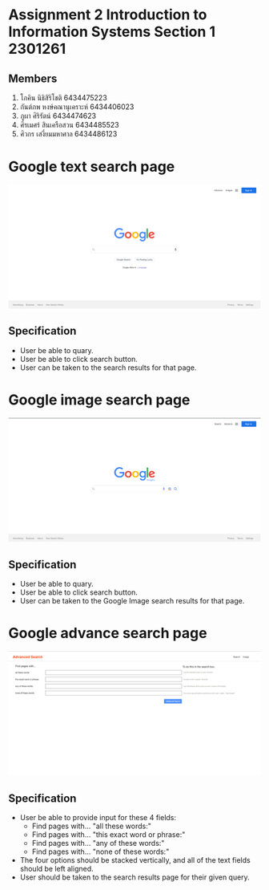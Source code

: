 # Assignment 2 Introduction to Information Systems Section 1 2301261

<h2>Members</h2>
<ol> 
<li> โภคิน นิธิสิริโชติ 6434475223</li>
<li> กันต์ภพ หงษ์คณานุเคราะห์ 6434406023</li>
<li> ภูผา ศิริรัตน์ 6434474623</li>
<li> ศิรเมศร์ สินเครือสวน 6434485523</li>
<li> ศิวกร เสงี่ยมมหาศาล 6434486123</li>
</ol>


# Google text search page
<p align="center">
  <img src="images\IndexPage.png" width="800" alt="google search page"/>
</p>
<h2>Specification </h2>
<ul>
<li>User be able to quary.</li>
<li>User be able to click search button.</li>
<li>User can be taken to the search results for that page.</li>
</ul>

# Google image search page
<p align="center">
  <img src="images\ImagePage.png" width="800" alt="google image search page"/>
</p>
<h2>Specification </h2>
<ul>
<li>User be able to quary.</li>
<li>User be able to click search button.</li>
<li>User can be taken to the Google Image search results for that page.</li>
</ul>

# Google advance search page
<p align="center">
  <img src="images\AdvancePage.png" width="800" alt="google advance search page"/>
</p>
<h2>Specification </h2>
<ul>
<li>User be able to provide input for these 4 fields:
  <ul>
    <li> Find pages with... "all these words:" </li>
    <li> Find pages with... "this exact word or phrase:" </li>
    <li> Find pages with... "any of these words:" </li>
    <li> Find pages with... "none of these words:" </li>
  </ul>
</li>
<li>The four options should be stacked vertically, and all of the text fields should be left aligned.</li>
<li>User should be taken to the search results page for their given query.</li>
</ul>

